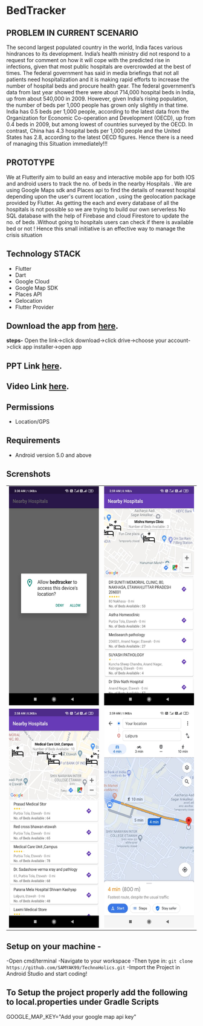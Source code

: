 # BedTracker

## PROBLEM IN CURRENT SCENARIO 
The second largest populated country in the world, India faces various hindrances to its development. India’s health ministry did not respond to a request for comment on how it will cope with the predicted rise in infections, given that most public hospitals are overcrowded at the best of times. The federal government has said in media briefings that not all patients need hospitalization and it is making rapid efforts to increase the number of hospital beds and procure health gear.
The federal government’s data from last year showed there were about 714,000 hospital beds in India, up from about 540,000 in 2009. However, given India’s rising population, the number of beds per 1,000 people has grown only slightly in that time.
India has 0.5 beds per 1,000 people, according to the latest data from the Organization for Economic Co-operation and Development (OECD), up from 0.4 beds in 2009, but among lowest of countries surveyed by the OECD. In contrast, China has 4.3 hospital beds per 1,000 people and the United States has 2.8, according to the latest OECD figures.
Hence there is a need of managing this Situation immediately!!!

## PROTOTYPE 
We at Flutterify aim to build an easy and interactive mobile app for both IOS and android users  to track the no. of beds in the nearby Hospitals .
We are using Google  Maps sdk and Places api to find the details of nearest hospital depending upon the user's current  location , using the geolocation package provided by Flutter. As getting the each and every database of all the hospitals is not possible so we are trying to build our own  serverless No SQL  database with the help of   Firebase and cloud Firestore to update the no. of beds .Without going to hospitals users can check  if there is available bed or not !
Hence this small initiative is an effective way to manage the crisis situation 

## Technology STACK

-	Flutter
-	Dart
-	Google Cloud
-	Google Map SDK
-	Places API
-	Gelocation
-	Flutter Provider

## Download the app from [here](https://drive.google.com/file/d/1enrScf2CDmYGD81dje_Ad9NaIKi71cdi/view?usp=sharing).
**steps-** Open the link->click download->click drive->choose your account->click app installer->open app

## PPT Link [here](https://drive.google.com/file/d/1Zo3vQEyWtaTKNXwLose2pGjjssvL3GdD/view?usp=sharing).

## Video Link [here](https://youtu.be/u2Gm5v7YxDI).


## Permissions

* Location/GPS

## Requirements
* Android version 5.0 and above


## Screnshots 
<table>
  <tr>
    <td><img src="./Screenshots/44.jpeg" height = "580" width="300"></td>
    <td><img src="./Screenshots/22.jpeg" height = "580" width="300"></td>
  </tr>
  <tr>
    <td><img src="./Screenshots/11.jpeg" height = "580" width="300"></td>
    <td><img src="./Screenshots/33.jpeg" height = "580" width="300"></td>   
  </tr>
</table>

## Setup on your machine - 

-Open cmd/terminal
-Navigate to your workspace
-Then type in: ```git clone https://github.com/SAMYAK99/TechnoHolics.git```
-Import the Project in Android Studio and start coding!

## To Setup the project properly add the following to local.properties under Gradle Scripts

GOOGLE_MAP_KEY="Add your google map api key"
